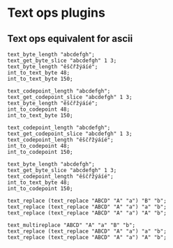 # Text ops plugins

## Text ops equivalent for ascii

```polygolf
text_byte_length "abcdefgh";
text_get_byte_slice "abcdefgh" 1 3;
text_byte_length "ěščřžýáíé";
int_to_text_byte 48;
int_to_text_byte 150;
```

```polygolf textOps.useEquivalentTextOp(true,true)
text_codepoint_length "abcdefgh";
text_get_codepoint_slice "abcdefgh" 1 3;
text_byte_length "ěščřžýáíé";
int_to_codepoint 48;
int_to_text_byte 150;
```

```polygolf
text_codepoint_length "abcdefgh";
text_get_codepoint_slice "abcdefgh" 1 3;
text_codepoint_length "ěščřžýáíé";
int_to_codepoint 48;
int_to_codepoint 150;
```

```polygolf textOps.useEquivalentTextOp(true,true)
text_byte_length "abcdefgh";
text_get_byte_slice "abcdefgh" 1 3;
text_codepoint_length "ěščřžýáíé";
int_to_text_byte 48;
int_to_codepoint 150;
```

```polygolf
text_replace (text_replace "ABCD" "A" "a") "B" "b";
text_replace (text_replace "ABCD" "A" "a") "a" "b";
text_replace (text_replace "ABCD" "A" "a") "A" "b";
```

```polygolf textOps.useMultireplace
text_multireplace "ABCD" "A" "a" "B" "b";
text_replace (text_replace "ABCD" "A" "a") "a" "b";
text_replace (text_replace "ABCD" "A" "a") "A" "b";
```
